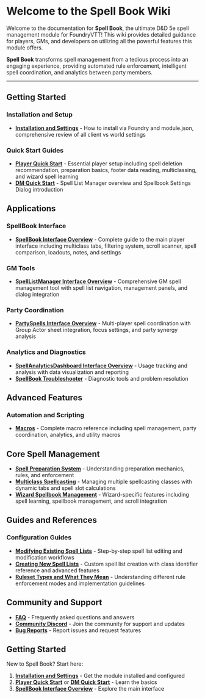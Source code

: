 # Welcome to the Spell Book Wiki

Welcome to the documentation for **Spell Book**, the ultimate D&D 5e spell management module for FoundryVTT! This wiki provides detailed guidance for players, GMs, and developers on utilizing all the powerful features this module offers.

**Spell Book** transforms spell management from a tedious process into an engaging experience, providing automated rule enforcement, intelligent spell coordination, and analytics between party members.

---

## Getting Started

### Installation and Setup

- **[Installation and Settings](Installation-and-Settings)** - How to install via Foundry and module.json, comprehensive review of all client vs world settings

### Quick Start Guides

- **[Player Quick Start](Player-Quick-Start)** - Essential player setup including spell deletion recommendation, preparation basics, footer data reading, multiclassing, and wizard spell learning
- **[DM Quick Start](DM-Quick-Start)** - Spell List Manager overview and Spellbook Settings Dialog introduction

## Applications

### SpellBook Interface

- **[SpellBook Interface Overview](SpellBook-Interface-Overview)** - Complete guide to the main player interface including multiclass tabs, filtering system, scroll scanner, spell comparison, loadouts, notes, and settings

### GM Tools

- **[SpellListManager Interface Overview](SpellListManager-Interface-Overview)** - Comprehensive GM spell management tool with spell list navigation, management panels, and dialog integration

### Party Coordination

- **[PartySpells Interface Overview](PartySpells-Interface-Overview)** - Multi-player spell coordination with Group Actor sheet integration, focus settings, and party synergy analysis

### Analytics and Diagnostics

- **[SpellAnalyticsDashboard Interface Overview](SpellAnalyticsDashboard-Interface-Overview)** - Usage tracking and analysis with data visualization and reporting
- **[SpellBook Troubleshooter](SpellBook-Troubleshooter)** - Diagnostic tools and problem resolution

## Advanced Features

### Automation and Scripting

- **[Macros](Macros)** - Complete macro reference including spell management, party coordination, analytics, and utility macros

## Core Spell Management

- **[Spell Preparation System](Spell-Preparation-System)** - Understanding preparation mechanics, rules, and enforcement
- **[Multiclass Spellcasting](Multiclass-Spellcasting)** - Managing multiple spellcasting classes with dynamic tabs and spell slot calculations
- **[Wizard Spellbook Management](Wizard-Spellbook-Management)** - Wizard-specific features including spell learning, spellbook management, and scroll integration

## Guides and References

### Configuration Guides

- **[Modifying Existing Spell Lists](Modifying-Existing-Spell-Lists)** - Step-by-step spell list editing and modification workflows
- **[Creating New Spell Lists](Creating-New-Spell-Lists)** - Custom spell list creation with class identifier reference and advanced features
- **[Ruleset Types and What They Mean](Ruleset-Types-and-Meanings)** - Understanding different rule enforcement modes and implementation guidelines

## Community and Support

- **[FAQ](FAQ)** - Frequently asked questions and answers
- **[Community Discord](https://discord.gg/PzzUwU9gdz)** - Join the community for support and updates
- **[Bug Reports](https://github.com/Sayshal/spell-book/issues)** - Report issues and request features

## Getting Started

New to Spell Book? Start here:

1. **[Installation and Settings](Installation-and-Settings)** - Get the module installed and configured
2. **[Player Quick Start](Player-Quick-Start)** or **[DM Quick Start](DM-Quick-Start)** - Learn the basics
3. **[SpellBook Interface Overview](SpellBook-Interface-Overview)** - Explore the main interface
